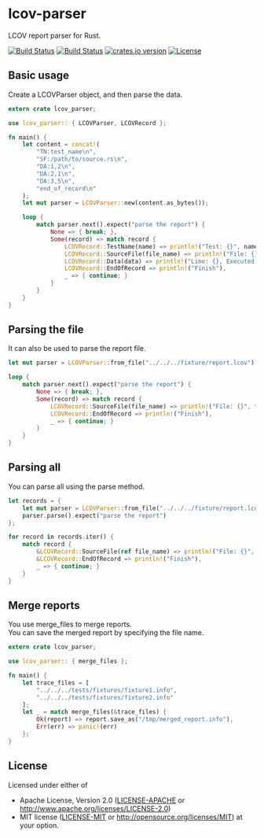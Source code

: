 # lcov-parser

LCOV report parser for Rust.

[![Build Status](https://travis-ci.org/holyshared/lcov-parser.svg)](https://travis-ci.org/holyshared/lcov-parser)
[![Build Status](https://ci.appveyor.com/api/projects/status/q83stma2v57joiwy/branch/master?svg=true)](https://ci.appveyor.com/project/holyshared/lcov-parser/branch/master)
[![crates.io version](https://img.shields.io/crates/v/lcov-parser.svg)](https://crates.io/crates/lcov-parser)
[![License](https://img.shields.io/crates/l/lcov-parser.svg)](https://github.com/holyshared/lcov-parser/blob/master/LICENSE)

## Basic usage

Create a LCOVParser object, and then parse the data.

```rust
extern crate lcov_parser;

use lcov_parser:: { LCOVParser, LCOVRecord };

fn main() {
    let content = concat!(
        "TN:test_name\n",
        "SF:/path/to/source.rs\n",
        "DA:1,2\n",
        "DA:2,1\n",
        "DA:3,5\n",
        "end_of_record\n"
    );
    let mut parser = LCOVParser::new(content.as_bytes());

    loop {
        match parser.next().expect("parse the report") {
            None => { break; },
            Some(record) => match record {
                LCOVRecord::TestName(name) => println!("Test: {}", name.unwrap()),
                LCOVRecord::SourceFile(file_name) => println!("File: {}", file_name),
                LCOVRecord::Data(data) => println!("Line: {}, Executed: {}", data.line, data.count),
                LCOVRecord::EndOfRecord => println!("Finish"),
                _ => { continue; }
            }
        }
    }
}
```

## Parsing the file

It can also be used to parse the report file.

```rust
let mut parser = LCOVParser::from_file("../../../fixture/report.lcov").unwrap();

loop {
    match parser.next().expect("parse the report") {
        None => { break; },
        Some(record) => match record {
            LCOVRecord::SourceFile(file_name) => println!("File: {}", file_name),
            LCOVRecord::EndOfRecord => println!("Finish"),
            _ => { continue; }
        }
    }
}
```

## Parsing all

You can parse all using the parse method.

```rust
let records = {
    let mut parser = LCOVParser::from_file("../../../fixture/report.lcov").unwrap();
    parser.parse().expect("parse the report")
};

for record in records.iter() {
    match record {
        &LCOVRecord::SourceFile(ref file_name) => println!("File: {}", file_name),
        &LCOVRecord::EndOfRecord => println!("Finish"),
        _ => { continue; }
    }
}
```

## Merge reports

You use merge_files to merge reports.  
You can save the merged report by specifying the file name.

```rust
extern crate lcov_parser;

use lcov_parser:: { merge_files };

fn main() {
    let trace_files = [
        "../../../tests/fixtures/fixture1.info",
        "../../../tests/fixtures/fixture2.info"
    ];
    let _ = match merge_files(&trace_files) {
        Ok(report) => report.save_as("/tmp/merged_report.info"),
        Err(err) => panic!(err)
    };
}
```

## License

Licensed under either of
 * Apache License, Version 2.0 ([LICENSE-APACHE](LICENSE-APACHE) or http://www.apache.org/licenses/LICENSE-2.0)
 * MIT license ([LICENSE-MIT](LICENSE-MIT) or http://opensource.org/licenses/MIT)
at your option.
